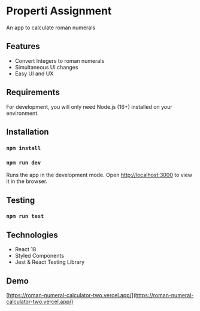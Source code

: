 # Properti Assignment

An app to calculate roman numerals

## Features
- Convert Integers to roman numerals
- Simultaneous UI changes
- Easy UI and UX

## Requirements
For development, you will only need Node.js (16+) installed on your environment.

## Installation

### `npm install`
### `npm run dev`

Runs the app in the development mode.
Open [http://localhost:3000](http://localhost:3000) to view it in the browser.

## Testing

### `npm run test`

## Technologies

- React 18
- Styled Components
- Jest & React Testing Library

## Demo
[https://roman-numeral-calculator-two.vercel.app/](https://roman-numeral-calculator-two.vercel.app/)
